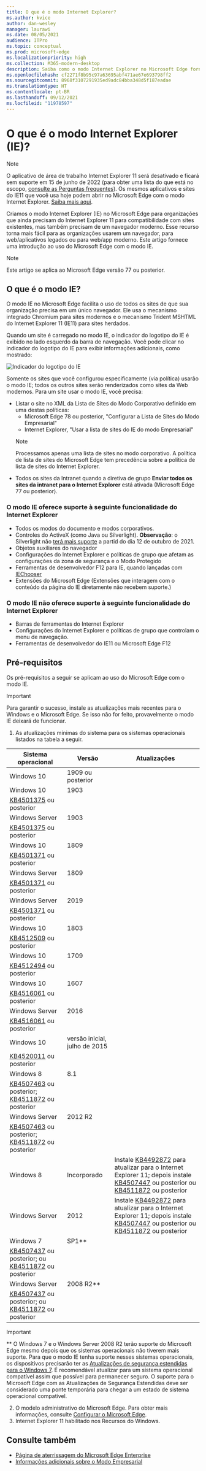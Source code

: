 ```yaml
---
title: O que é o modo Internet Explorer?
ms.author: kvice
author: dan-wesley
manager: laurawi
ms.date: 08/05/2021
audience: ITPro
ms.topic: conceptual
ms.prod: microsoft-edge
ms.localizationpriority: high
ms.collection: M365-modern-desktop
description: Saiba como o modo Internet Explorer no Microsoft Edge fornece acesso a sites que precisam do Internet Explorer 11 e acesso a sites modernos.
ms.openlocfilehash: cf2271f8b95c97a63695abf471ae67e693798ff2
ms.sourcegitcommit: 8968f3107291935ed9adc84bba348d5f187eadae
ms.translationtype: HT
ms.contentlocale: pt-BR
ms.lasthandoff: 09/12/2021
ms.locfileid: "11978597"
---
```

# <a name="what-is-internet-explorer-ie-mode"></a>O que é o modo Internet Explorer (IE)?

>[!Note]
> O aplicativo de área de trabalho Internet Explorer 11 será desativado e ficará sem suporte em 15 de junho de 2022 (para obter uma lista do que está no escopo, [consulte as Perguntas frequentes](https://techcommunity.microsoft.com/t5/windows-it-pro-blog/internet-explorer-11-desktop-app-retirement-faq/ba-p/2366549)). Os mesmos aplicativos e sites do IE11 que você usa hoje podem abrir no Microsoft Edge com o modo Internet Explorer. 
            [Saiba mais aqui](https://blogs.windows.com/windowsexperience/2021/05/19/the-future-of-internet-explorer-on-windows-10-is-in-microsoft-edge/).

Criamos o modo Internet Explorer (IE) no Microsoft Edge para organizações que ainda precisam do Internet Explorer 11 para compatibilidade com sites existentes, mas também precisam de um navegador moderno. Esse recurso torna mais fácil para as organizações usarem um navegador, para web/aplicativos legados ou para web/app moderno. Este artigo fornece uma introdução ao uso do Microsoft Edge com o modo IE.

> [!NOTE]
> Este artigo se aplica ao Microsoft Edge versão 77 ou posterior.

## <a name="what-is-ie-mode"></a>O que é o modo IE?

O modo IE no Microsoft Edge facilita o uso de todos os sites de que sua organização precisa em um único navegador. Ele usa o mecanismo integrado Chromium para sites modernos e o mecanismo Trident MSHTML do Internet Explorer 11 (IE11) para sites herdados.

Quando um site é carregado no modo IE, o indicador do logotipo do IE é exibido no lado esquerdo da barra de navegação. Você pode clicar no indicador do logotipo do IE para exibir informações adicionais, como mostrado:

  ![Indicador do logotipo do IE](./media/ie-mode/ie-logo-indicator1.png)

Somente os sites que você configurou especificamente (via política) usarão o modo IE; todos os outros sites serão renderizados como sites da Web modernos. Para um site usar o modo IE, você precisa:

- Listar o site no XML da Lista de Sites do Modo Corporativo definido em uma destas políticas:
  - Microsoft Edge 78 ou posterior, "Configurar a Lista de Sites do Modo Empresarial"
  - Internet Explorer, "Usar a lista de sites do IE do modo Empresarial"
  > [!NOTE]
  > Processamos apenas uma lista de sites no modo corporativo. A política de lista de sites do Microsoft Edge tem precedência sobre a política de lista de sites do Internet Explorer.
- Todos os sites da Intranet quando a diretiva de grupo **Enviar todos os sites da intranet para o Internet Explorer** está ativada (Microsoft Edge 77 ou posterior).

### <a name="ie-mode-supports-the-following-internet-explorer-functionality"></a>O modo IE oferece suporte à seguinte funcionalidade do Internet Explorer

- Todos os modos do documento e modos corporativos.
- Controles do ActiveX (como Java ou Silverlight). 
            **Observação**: o Silverlight não [terá mais suporte](https://support.microsoft.com/windows/silverlight-end-of-support-0a3be3c7-bead-e203-2dfd-74f0a64f1788) a partid do dia 12 de outubro de 2021. 
- Objetos auxiliares do navegador 
- Configurações do Internet Explorer e políticas de grupo que afetam as configurações da zona de segurança e o Modo Protegido
- Ferramentas de desenvolvedor F12 para IE, quando lançadas com [IEChooser](/deployedge/edge-ie-mode-faq#how-can-i-debug-my-legacy-application-while-using-ie-mode-on-microsoft-edge-)
- Extensões do Microsoft Edge (Extensões que interagem com o conteúdo da página do IE diretamente não recebem suporte.)

### <a name="ie-mode-doesnt-support-the-following-internet-explorer-functionality"></a>O modo IE não oferece suporte à seguinte funcionalidade do Internet Explorer

- Barras de ferramentas do Internet Explorer
- Configurações do Internet Explorer e políticas de grupo que controlam o menu de navegação.
- Ferramentas de desenvolvedor do IE11 ou Microsoft Edge F12

## <a name="prerequisites"></a>Pré-requisitos

Os pré-requisitos a seguir se aplicam ao uso do Microsoft Edge com o modo IE.

> [!IMPORTANT]
> Para garantir o sucesso, instale as atualizações mais recentes para o Windows e o Microsoft Edge. Se isso não for feito, provavelmente o modo IE deixará de funcionar.

1. As atualizações mínimas do sistema para os sistemas operacionais listados na tabela a seguir.

 | Sistema operacional | Versão       | Atualizações |
 |------------------|---------------|---------|
 | Windows 10       | 1909 ou posterior |         |
 | Windows 10       | 1903          | 
            [KB4501375](https://support.microsoft.com/help/4501375/windows-10-update-kb4501375) ou posterior |
 | Windows Server   | 1903          | 
            [KB4501375](https://support.microsoft.com/help/4501375/windows-10-update-kb4501375) ou posterior |
 | Windows 10       | 1809          | 
            [KB4501371](https://support.microsoft.com/help/4501371/windows-10-update-kb4501371) ou posterior |
 | Windows Server   | 1809          | 
            [KB4501371](https://support.microsoft.com/help/4501371/windows-10-update-kb4501371) ou posterior |
 | Windows Server   | 2019          | 
            [KB4501371](https://support.microsoft.com/help/4501371/windows-10-update-kb4501371) ou posterior |
 | Windows 10       | 1803          | 
            [KB4512509](https://support.microsoft.com/help/4512509/windows-10-update-kb4512509) ou posterior |
 | Windows 10       | 1709          | 
            [KB4512494](https://support.microsoft.com/help/4512494/windows-10-update-kb4512494) ou posterior |
 | Windows 10       | 1607          | 
            [KB4516061](https://support.microsoft.com/help/4516061/windows-10-update-kb4516061) ou posterior |
 | Windows Server   | 2016          | 
            [KB4516061](https://support.microsoft.com/help/4516061/windows-10-update-kb4516061) ou posterior |
 | Windows 10       | versão inicial, julho de 2015 | 
            [KB4520011](https://support.microsoft.com/help/4520011/windows-10-update-kb4520011) ou posterior |
 | Windows 8       | 8.1              | 
            [KB4507463](https://support.microsoft.com/help/4507463/july-16-2019-kb4507463-os-build-preview-of-monthly-rollup) ou posterior; [KB4511872](https://support.microsoft.com/help/4511872/cumulative-security-update-for-internet-explorer) ou posterior |
 | Windows Server   | 2012 R2       | 
            [KB4507463](https://support.microsoft.com/help/4507463/july-16-2019-kb4507463-os-build-preview-of-monthly-rollup) ou posterior; [KB4511872](https://support.microsoft.com/help/4511872/cumulative-security-update-for-internet-explorer) ou posterior |
 | Windows 8  | Incorporado            | Instale [KB4492872](https://support.microsoft.com/help/4492872/update-for-internet-explorer-april-16-2019) para atualizar para o Internet Explorer 11; depois instale [KB4507447](https://support.microsoft.com/help/4507447/windows-server-2012-update-kb4507447) ou posterior ou [KB4511872](https://support.microsoft.com/help/4511872/cumulative-security-update-for-internet-explorer) ou posterior |
 | Windows Server   | 2012           | Instale [KB4492872](https://support.microsoft.com/help/4492872/update-for-internet-explorer-april-16-2019) para atualizar para o Internet Explorer 11; depois instale [KB4507447](https://support.microsoft.com/help/4507447/windows-server-2012-update-kb4507447) ou posterior ou [KB4511872](https://support.microsoft.com/help/4511872/cumulative-security-update-for-internet-explorer) ou posterior |
 | Windows 7        |  SP1**        | 
            [KB4507437](https://support.microsoft.com/help/4507437/windows-7-update-kb4507437) ou posterior; ou [KB4511872](https://support.microsoft.com/help/4511872/cumulative-security-update-for-internet-explorer) ou posterior |
 | Windows Server   |  2008 R2**    | 
            [KB4507437](https://support.microsoft.com/help/4507437/windows-7-update-kb4507437) ou posterior; ou [KB4511872](https://support.microsoft.com/help/4511872/cumulative-security-update-for-internet-explorer) ou posterior |
  > [!IMPORTANT]
  > ** O Windows 7 e o Windows Server 2008 R2 terão suporte do Microsoft Edge mesmo depois que os sistemas operacionais não tiverem mais suporte. Para que o modo IE tenha suporte nesses sistemas operacionais, os dispositivos precisarão ter as [Atualizações de segurança estendidas para o Windows 7](https://support.microsoft.com/help/4527878/faq-about-extended-security-updates-for-windows-7). É recomendável atualizar para um sistema operacional compatível assim que possível para permanecer seguro. O suporte para o Microsoft Edge com as Atualizações de Segurança Estendidas deve ser considerado uma ponte temporária para chegar a um estado de sistema operacional compatível.

2. O modelo administrativo do Microsoft Edge. Para obter mais informações, consulte [Configurar o Microsoft Edge](./configure-microsoft-edge.md).
3. Internet Explorer 11 habilitado nos Recursos do Windows.

## <a name="see-also"></a>Consulte também

- [Página de aterrissagem do Microsoft Edge Enterprise](https://aka.ms/EdgeEnterprise)
- [Informações adicionais sobre o Modo Empresarial](/internet-explorer/ie11-deploy-guide/enterprise-mode-overview-for-ie11)
